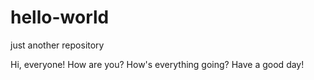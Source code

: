 # hello-world
just another repository

Hi, everyone!
How are you? How's everything going? Have a good day!

